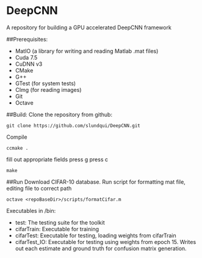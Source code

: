 # DeepCNN
A repository for building a GPU accelerated DeepCNN framework

##Prerequisites:
- MatIO (a library for writing and reading Matlab .mat files)
- Cuda 7.5
- CuDNN v3
- CMake
- G++
- GTest (for system tests)
- CImg (for reading images)
- Git
- Octave

##Build:
Clone the repository from github: 
```
git clone https://github.com/slundqui/DeepCNN.git
```

Compile
```
ccmake .
```
fill out appropriate fields
press g
press c
```
make
```

##Run
Download CIFAR-10 database.
Run script for formatting mat file, editing file to correct path
```
octave <repoBaseDir>/scripts/formatCifar.m
```

Executables in <repoBaseDir>/bin:
- test: The testing suite for the toolkit
- cifarTrain: Executable for training
- cifarTest: Executable for testing, loading weights from cifarTrain
- cifarTest_IO: Executable for testing using weights from epoch 15. Writes out each estimate and ground truth for confusion matrix generation.
	
